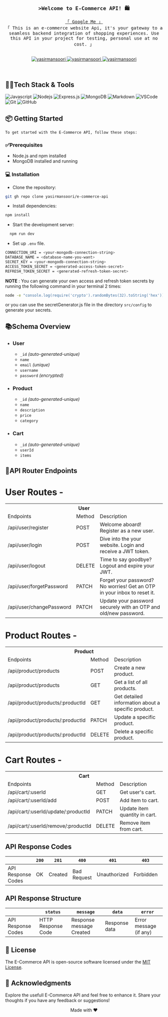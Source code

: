 <!-- Intro  -->
<h3 align="center">
        <samp>&gt;Welcome to E-Commerce API! 🛍️</samp>
</h3>

<p align="center"> 
  <samp>
    <a href="https://www.google.com/search?q=yasir+mansoori" target="_blank">「 Google Me 」</a>
    <br>
    「 This is an e-commerce website Api, it's your gateway to a seamless backend integration of shopping experiences. Use this API in your project for testing, personal use at no cost. 」
    <br>
    <br>
  </samp>
</p>

<p align="center">
 <a href="https://github.com/yasirmansoori" target="blank">
  <img src="https://img.shields.io/badge/Website-a09898?style=for-the-badge&logo=github&logoColor=black" alt="yasirmansoori" />
 </a>
 <a href="https://www.linkedin.com/in/yasir-mansoori/" target="_blank">
  <img src="https://img.shields.io/badge/LinkedIn-0077B5?style=for-the-badge&logo=linkedin&logoColor=white" alt="yasirmansoori"/>
 </a>
 <a href="https://www.instagram.com/mansoori_yasir786/" target="_blank">
  <img src="https://img.shields.io/badge/Instagram-fe4164?style=for-the-badge&logo=instagram&logoColor=white" alt="yasirmansoori" />
 </a> 
</p>
<br />

## 👩‍💻Tech Stack & Tools
![Javascript](https://img.shields.io/badge/Javascript-F0DB4F?style=for-the-badge&labelColor=black&logo=javascript&logoColor=F0DB4F)
![Nodejs](https://img.shields.io/badge/Nodejs-3C873A?style=for-the-badge&labelColor=black&logo=node.js&logoColor=3C873A)
![Express.js](https://img.shields.io/badge/Express.js-000000?style=for-the-badge&logo=express&logoColor=white)
![MongoDB](https://img.shields.io/badge/MongoDB-4EA94B?style=for-the-badge&logo=mongodb&logoColor=white)
![Markdown](https://img.shields.io/badge/Markdown-000000?style=for-the-badge&logo=markdown&logoColor=white)
![VSCode](https://img.shields.io/badge/Visual_Studio-0078d7?style=for-the-badge&logo=visual%20studio&logoColor=white)
![Git](https://img.shields.io/badge/Git-F05032?style=for-the-badge&logo=git&logoColor=white)
![GitHub](https://img.shields.io/badge/GitHub-black?style=for-the-badge&logo=github&logoColor=white)
<br/>

## 📦 Getting Started

`To get started with the E-Commerce API, follow these steps:`

### ✅Prerequisites
- Node.js and npm installed
- MongoDB installed and running

### 💻 Installation

- Clone the repository: 
```sh
git gh repo clone yasirmansoori/e-commerce-api
````
- Install dependencies: 
```sh
npm install
````
- Start the development server:
```sh
  npm run dev
```
- Set up `.env` file.
```sh
CONNECTION_URI = <your-mongodb-connection-string>
DATABASE_NAME = <database-name-you-want>
SECRET_KEY = <your-mongodb-connection-string>
ACCESS_TOKEN_SECRET = <generated-access-token-secret>
REFRESH_TOKEN_SECRET = <generated-refresh-token-secret>
```
**NOTE** : You can generate your own access and refresh token secrets by running the following command in your terminal 2 times:
```sh
node -e "console.log(require('crypto').randomBytes(32).toString('hex'));"
```
or you can use the secretGenerator.js file in the directory `src/config` to generate your secrets.

## **📚Schema Overview**
-   ### User

    -   `_id` _(auto-generated-unique)_ 
    -   `name`
    -   `email` _(unique)_
    -   `username` 
    -   `password` _(encrypted)_

-   ### Product

    -   `_id` _(auto-generated-unique)_ 
    -   `name`
    -   `description`
    -   `price`
    -   `category`

-   ### Cart

    -   `_id` _(auto-generated-unique)_ 
    -   `userId`
    -   `items`

## **🚀API Router Endpoints** 

<h1>User Routes -</h1>
<table>
  <tr>
    <th colspan="3" style="text-align:center">User</th>
  </tr>
  <tr>
    <td>Endpoints</td>
    <td>Method</td>
    <td>Description</td>
  </tr>
  <tr>
    <td>/api/user/register</td>
    <td>POST</td>
    <td>Welcome aboard! Register as a new user.</td>
  </tr>
  <tr>
    <td>/api/user/login</td>
    <td>POST</td>
    <td>Dive into the your website. Login and receive a JWT token.</td>
  </tr>
  <tr>
    <td>/api/user/logout</td>
    <td>DELETE</td>
    <td>Time to say goodbye? Logout and expire your JWT.</td>
  </tr>
  <tr>
    <td>/api/user/forgetPassword</td>
    <td>PATCH</td>
    <td>Forget your password? No worries! Get an OTP in your inbox to reset it.</td>
  </tr>
  <tr>
    <td>/api/user/changePassword</td>
    <td>PATCH</td>
    <td>Update your password securely with an OTP and old/new password.</td>
  </tr=>
</table>

<h1>Product Routes -</h1>
<table>
  <tr>
    <th colspan="3"style="text-align:center">Product</th>
  </tr>
  <tr>
    <td>Endpoints</td>
    <td>Method</td>
    <td>Description</td>
  </tr>
  <tr>
    <td>/api/product/products</td>
    <td>POST</td>
    <td>Create a new product.</td>
  </tr>
  <tr>
    <td>/api/product/products</td>
    <td>GET</td>
    <td>Get a list of all products.</td>
  </tr>
  <tr>
    <td>/api/product/products/:productId</td>
    <td>GET</td>
    <td>Get detailed information about a specific product.</td>
  </tr>
  <tr>
    <td>/api/product/products/:productId</td>
    <td>PATCH</td>
    <td>Update a specific product.</td>
  </tr>
  <tr>
    <td>/api/product/products/:productId</td>
    <td>DELETE</td>
    <td>Delete a specific product.</td>
  </tr>
</table>

<h1>Cart Routes -</h1>
<table>
  <tr>
    <th colspan="3"style="text-align:center">Cart</th>
  </tr>
  <tr>
    <td>Endpoints</td>
    <td>Method</td>
    <td>Description</td>
  </tr>
  <tr>
    <td>/api/cart/:userId</td>
    <td>GET</td>
    <td>Get user's cart.</td>
  </tr>
  <tr>
    <td>/api/cart/:userId/add</td>
    <td>POST</td>
    <td>Add item to cart.</td>
  </tr>
  <tr>
    <td>/api/cart/:userId/update/:productId</td>
    <td>PATCH</td>
    <td>Update item quantity in cart.</td>
  </tr>
  <tr>
    <td>/api/cart/:userId/remove/:productId</td>
    <td>DELETE</td>
    <td>Remove item from cart.</td>
  </tr>
</table>


## **API Response Codes**
|                    | `200` | `201`   | `400`       | `401`        | `403`     | `404`     | `500`                 | `503`               |
| ------------------ | ----- | ------- | ----------- | ------------ | --------- | --------- | --------------------- | ------------------- |
| API Response Codes | OK    | Created | Bad Request | Unauthorized | Forbidden | Not Found | Internal Server Error | Service Unavailable |

## **API Response Structure**
|                    | `status`           | `message`                | `data`        | `error`                |
| ------------------ | ------------------ | ------------------------ | ------------- | ---------------------- |
| API Response Codes | HTTP Response Code | Response message Created | Response data | Error message (if any) |

## 📝 License
The E-Commerce API is open-source software licensed under the [MIT License](LICENSE).

## 🎉 Acknowledgments
Explore the usefull E-Commerce API and feel free to enhance it. Share your thoughts if you have any feedback or suggestions!
<div align="center">Made with ❤️</div>